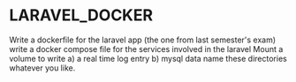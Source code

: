 # LARAVEL_DOCKER

Write a dockerfile for the laravel app (the one from last semester's exam)
write a docker compose file for the services involved in the laravel
Mount a volume to write
       a) a real time log entry
       b) mysql data
       name these directories whatever you like.
